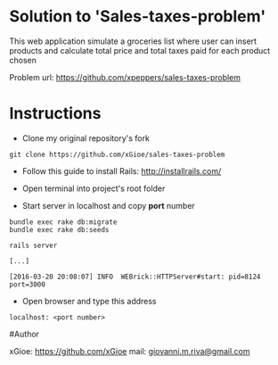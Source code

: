 # Solution to 'Sales-taxes-problem'

This web application simulate a groceries list where user can insert products and
calculate total price and total taxes paid for each product chosen

Problem url: https://github.com/xpeppers/sales-taxes-problem

# Instructions
- Clone my original repository's fork

```
git clone https://github.com/xGioe/sales-taxes-problem
```

- Follow this guide to install Rails: http://installrails.com/

- Open terminal into project's root folder

- Start server in localhost and copy **port** number

```
bundle exec rake db:migrate
bundle exec rake db:seeds

rails server

[...]

[2016-03-20 20:08:07] INFO  WEBrick::HTTPServer#start: pid=8124 port=3000
```

- Open browser and type this address
```
localhost: <port number>
```

#Author

xGioe: https://github.com/xGioe
mail: giovanni.m.riva@gmail.com
